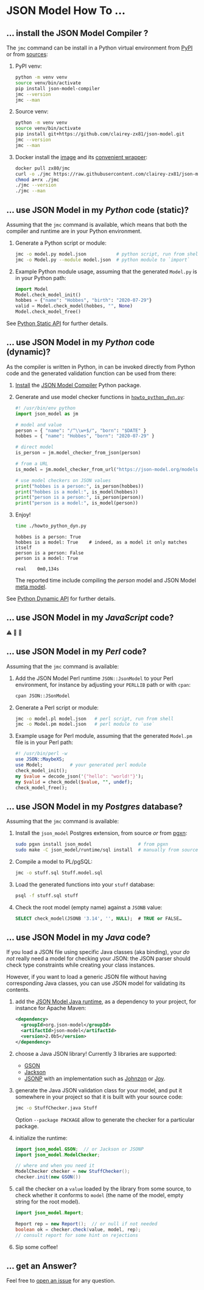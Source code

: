 # JSON Model How To …

## … install the JSON Model Compiler ?

The `jmc` command can be install in a Python virtual environment from
[PyPI](https://pypi.org/project/json-model-compiler/) or from
[sources](https://github.com/clairey-zx81/json-model):

1. PyPI venv:

   ```sh
   python -m venv venv
   source venv/bin/activate
   pip install json-model-compiler
   jmc --version
   jmc --man
   ```

2. Source venv:

   ```sh
   python -m venv venv
   source venv/bin/activate
   pip install git+https://github.com/clairey-zx81/json-model.git
   jmc --version
   jmc --man
   ```

3. Docker install the [image](https://hub.docker.com/r/zx80/jmc) and its
   [convenient wrapper](https://github.com/clairey-zx81/json-model/blob/main/docker/jmc):

   ```sh
   docker pull zx80/jmc
   curl -o ./jmc https://raw.githubusercontent.com/clairey-zx81/json-model/refs/heads/main/docker/jmc
   chmod a+rx ./jmc
   ./jmc --version
   ./jmc --man
   ```

## … use JSON Model in my _Python_ code (static)?

Assuming that the `jmc` command is available, which means that both the compiler and
runtime are in your Python environment.

1. Generate a Python script or module:

   ```sh
   jmc -o model.py model.json           # python script, run from shell
   jmc -o Model.py --module model.json  # python module to `import`
   ```

2. Example Python module usage, assuming that the generated `Model.py` is in your Python path:

   ```python
   import Model
   Model.check_model_init()
   hobbes = {"name": "Hobbes", "birth": "2020-07-29"}
   valid = Model.check_model(hobbes, "", None)
   Model.check_model_free()
   ```

See [Python Static API](API#python-static-api) for further details.

## … use JSON Model in my _Python_ code (dynamic)?

As the compiler is written in Python, in can be invoked directly from Python code
and the generated validation function can be used from there:

1. [Install](#install-the-json-model-compiler) the
   [JSON Model Compiler](https://pypi.org/project/json-model-compiler/) Python package.

2. Generate and use model checker functions in
   [`howto_python_dyn.py`](https://github.com/clairey-zx81/json-model/blob/main/tests/tuto/howto_python_dyn.py):

   ```python
   #! /usr/bin/env python
   import json_model as jm

   # model and value
   person = { "name": "/^\\w+$/", "born": "$DATE" }
   hobbes = { "name": "Hobbes", "born": "2020-07-29" }

   # direct model
   is_person = jm.model_checker_from_json(person)

   # from a URL
   is_model = jm.model_checker_from_url("https://json-model.org/models/json-model", resolver=jm.resolver.Resolver())

   # use model checkers on JSON values
   print("hobbes is a person:", is_person(hobbes))
   print("hobbes is a model:", is_model(hobbes))
   print("person is a person:", is_person(person))
   print("person is a model:", is_model(person))
   ```

3. Enjoy!

   ```sh
   time ./howto_python_dyn.py
   ```
   ```
   hobbes is a person: True
   hobbes is a model: True    # indeed, as a model it only matches itself
   person is a person: False
   person is a model: True

   real    0m0,134s
   ```

   The reported time include compiling the _person_ model and
   JSON Model [meta model](https://json-model.org/models/json-model).

See [Python Dynamic API](API#python-dynamic-api) for further details.

## … use JSON Model in my _JavaScript_ code?

:warning: :construction_worker: :construction:

## … use JSON Model in my _Perl_ code?

Assuming that the `jmc` command is available:

1. Add the JSON Model Perl runtime `JSON::JsonModel` to your Perl environment,
   for instance by adjusting your `PERLLIB` path or with `cpan`:

   ```sh
   cpan JSON::JSonModel
   ```

2. Generate a Perl script or module:

   ```sh
   jmc -o model.pl model.json   # perl script, run from shell
   jmc -o Model.pm model.json   # perl module to `use`
   ```

3. Example usage for Perl module, assuming that the generated `Model.pm` file
   is in your Perl path:

   ```perl
   #! /usr/bin/perl -w
   use JSON::MaybeXS;
   use Model;          # your generated perl module
   check_model_init();
   my $value = decode_json('{"hello": "world!"}');
   my $valid = check_model($value, "", undef);
   check_model_free();
   ```

## … use JSON Model in my _Postgres_ database?

Assuming that the `jmc` command is available:

1. Install the `json_model` Postgres extension, from source _or_
   from [pgxn](https://pgxn.org/dist/json_model/):

   ```sh
   sudo pgxn install json_model                 # from pgxn
   sudo make -C json_model/runtime/sql install  # manually from sources
   ```

2. Compile a model to PL/pgSQL:

   ```sh
   jmc -o stuff.sql Stuff.model.sql
   ```

3. Load the generated functions into your `stuff` database:

   ```sh
   psql -f stuff.sql stuff
   ```

4. Check the root model (empty name) against a `JSONB` value:

   ```sql
   SELECT check_model(JSONB '3.14', '', NULL);  # TRUE or FALSE…
   ```

## … use JSON Model in my _Java_ code?

If you load a JSON file using specific Java classes (aka binding), your _do not_ really need
a model for checking your JSON: the JSON parser should check type constraints while creating
your class instances.

However, if you want to load a generic JSON file without having corresponding Java classes,
you can use JSON model for validating its contents.

1. add the [JSON Model Java runtime](https://central.sonatype.com/artifact/org.json-model/json-model),
   as a dependency to your project, for instance for Apache Maven:

   ```xml
   <dependency>
     <groupId>org.json-model</groupId>
     <artifactId>json-model</artifactId>
     <version>2.0b5</version>
   </dependency>
   ```

2. choose a Java JSON library! Currently 3 libraries are supported:

   - [GSON](https://central.sonatype.com/artifact/com.google.code.gson/gson)
   - [Jackson](https://central.sonatype.com/artifact/com.fasterxml.jackson.core/jackson-core)
   - [JSONP](https://central.sonatype.com/artifact/jakarta.json/jakarta.json-api)
     with an implementation such as
     [Johnzon](https://central.sonatype.com/artifact/org.apache.johnzon/johnzon) or
     [Joy](https://central.sonatype.com/artifact/org.leadpony.joy/joy).

3. generate the Java JSON validation class for your model, and put it somewhere in your project
   so that it is built with your source code:

   ```sh
   jmc -o StuffChecker.java Stuff
   ```

   Option `--package PACKAGE` allow to generate the checker for a particular package.

4. initialize the runtime:

   ```java
   import json_model.GSON;  // or Jackson or JSONP
   import json_model.ModelChecker;

   // where and when you need it
   ModelChecker checker = new StuffChecker();
   checker.init(new GSON())
   ```


5. call the checker on a `value` loaded by the library from some source, to check whether
   it conforms to `model` (the name of the model, empty string for the root model).

   ```java
   import json_model.Report;

   Report rep = new Report();  // or null if not needed
   boolean ok = checker.check(value, model, rep);
   // consult report for some hint on rejections
   ```

6. Sip some coffee!

## … get an Answer?

Feel free to [open an issue](https://github.com/clairey-zx81/json-model/issues) for any question.
